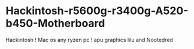 # Hackintosh-r5600g-r3400g-A520-b450-Motherboard
Hackintosh ! Mac os  any ryzen pc ! apu graphics lilu and Nootedred  
